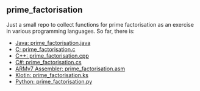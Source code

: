 ## prime_factorisation
Just a small repo to collect functions for prime factorisation as an exercise in various programming languages.
So far, there is:
- [Java: prime_factorisation.java](prime_factorisation.java)
- [C; prime_factorisation.c](prime_factorisation.c)
- [C++: prime_factorisation.cpp](prime_factorisation.cpp)
- [C#: prime_factorisation.cs](prime_factorisation.cs)
- [ARMv7 Assembler: prime_factorisation.asm](prime_factorisation.asm)
- [Klotin: prime_factorisation.ks](prime_factorisation.ks)
- [Python: prime_factorisation.py](prime_factorisation.py)
